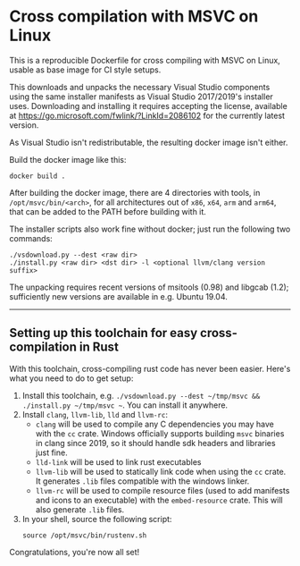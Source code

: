 Cross compilation with MSVC on Linux
====================================

This is a reproducible Dockerfile for cross compiling with MSVC on Linux,
usable as base image for CI style setups.

This downloads and unpacks the necessary Visual Studio components using
the same installer manifests as Visual Studio 2017/2019's installer
uses. Downloading and installing it requires accepting the license,
available at https://go.microsoft.com/fwlink/?LinkId=2086102 for the
currently latest version.

As Visual Studio isn't redistributable, the resulting docker image isn't
either.

Build the docker image like this:

    docker build .

After building the docker image, there are 4 directories with tools,
in `/opt/msvc/bin/<arch>`, for all architectures out of `x86`,
`x64`, `arm` and `arm64`, that can be added to the PATH before building
with it.

The installer scripts also work fine without docker; just run the following two commands:

    ./vsdownload.py --dest <raw dir>
    ./install.py <raw dir> <dst dir> -l <optional llvm/clang version suffix>

The unpacking requires recent versions of msitools (0.98) and libgcab
(1.2); sufficiently new versions are available in e.g. Ubuntu 19.04.

--------

## Setting up this toolchain for easy cross-compilation in Rust

With this toolchain, cross-compiling rust code has never been easier. Here's
what you need to do to get setup:

1. Install this toolchain, e.g. `./vsdownload.py --dest ~/tmp/msvc &&
   ./install.py ~/tmp/msvc ~`. You can install it anywhere.
2. Install `clang`, `llvm-lib`, `lld` and `llvm-rc`:
    - `clang` will be used to compile any C dependencies you may have with the
      `cc` crate. Windows officially supports building `msvc` binaries in clang
      since 2019, so it should handle sdk headers and libraries just fine.
   - `lld-link` will be used to link rust executables
   - `llvm-lib` will be used to statically link code when using the `cc` crate.
     It generates `.lib` files compatible with the windows linker.
   - `llvm-rc` will be used to compile resource files (used to add manifests and
     icons to an executable) with the `embed-resource` crate. This will also
     generate `.lib` files.
3. In your shell, source the following script:
    ```
    source /opt/msvc/bin/rustenv.sh
    ```

Congratulations, you're now all set!

